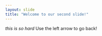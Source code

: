 ```yaml
---
layout: slide
title: "Welcome to our second slide!"
---
```

<em>this is so hard</em>
Use the left arrow to go back!
